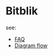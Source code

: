 # Bitblik 

see: 
- [FAQ](https://github.com/bitblik/client/blob/main/assets/faq/faq_en.md)
- [Diagram flow](https://www.figma.com/board/G13jAqZeSOE2WX7Ldnlq5O/Untitled?node-id=0-1&p=f)
